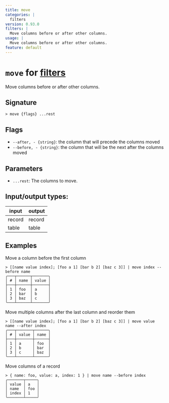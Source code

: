 ```yaml
---
title: move
categories: |
  filters
version: 0.93.0
filters: |
  Move columns before or after other columns.
usage: |
  Move columns before or after other columns.
feature: default
---
```

<!-- This file is automatically generated. Please edit the command in https://github.com/nushell/nushell instead. -->

# `move` for [filters](/commands/categories/filters.md)

<div class='command-title'>Move columns before or after other columns.</div>

## Signature

```> move {flags} ...rest```

## Flags

 -  `--after, - {string}`: the column that will precede the columns moved
 -  `--before, - {string}`: the column that will be the next after the columns moved

## Parameters

 -  `...rest`: The columns to move.


## Input/output types:

| input  | output |
| ------ | ------ |
| record | record |
| table  | table  |
## Examples

Move a column before the first column
```nu
> [[name value index]; [foo a 1] [bar b 2] [baz c 3]] | move index --before name
╭───┬──────┬───────╮
│ # │ name │ value │
├───┼──────┼───────┤
│ 1 │ foo  │ a     │
│ 2 │ bar  │ b     │
│ 3 │ baz  │ c     │
╰───┴──────┴───────╯

```

Move multiple columns after the last column and reorder them
```nu
> [[name value index]; [foo a 1] [bar b 2] [baz c 3]] | move value name --after index
╭───┬───────┬──────╮
│ # │ value │ name │
├───┼───────┼──────┤
│ 1 │ a     │ foo  │
│ 2 │ b     │ bar  │
│ 3 │ c     │ baz  │
╰───┴───────┴──────╯

```

Move columns of a record
```nu
> { name: foo, value: a, index: 1 } | move name --before index
╭───────┬─────╮
│ value │ a   │
│ name  │ foo │
│ index │ 1   │
╰───────┴─────╯
```
